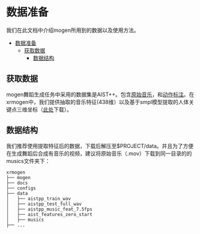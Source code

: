 # 数据准备

我们在此文档中介绍mogen所用到的数据以及使用方法。

<!-- TOC -->

- [数据准备](#数据准备)
  - [获取数据](#获取数据)
      - [数据结构](#数据结构)


<!-- TOC -->

## 获取数据

mogen舞蹈生成任务中采用的数据集是AIST++。包含[原始音乐](https://aistdancedb.ongaaccel.jp/database_download/)，和[动作标注](https://google.github.io/aistplusplus_dataset/download.html)。在xrmogen中，我们提供抽取的音乐特征(438维）以及基于smpl模型提取的人体关键点三维坐标（[此处](https://openxrlab-share-mainland.oss-cn-hangzhou.aliyuncs.com/xrmogen/data.zip)下载）。


## 数据结构
我们推荐使用提取特征后的数据，下载后解压至$PROJECT/data。并且为了方便在生成舞蹈后合成有音乐的视频，建议将原始音乐（.mov）下载到同一目录的的musics文件夹下：


```
xrmogen
├── mogen
├── docs
├── configs
├── data
│   ├── aistpp_train_wav
│   ├── aistpp_test_full_wav
│   ├── aistpp_music_feat_7.5fps
│   ├── aist_features_zero_start
│   ├── musics
├── ...
```
